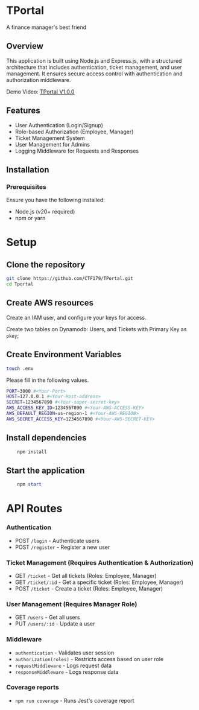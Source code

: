 # TPortal

A finance manager's best friend

## Overview

This application is built using Node.js and Express.js, with a structured
architecture that includes authentication, ticket management, and user
management. It ensures secure access control with authentication and
authorization middleware.

Demo Video: [TPortal V1.0.0](https://youtu.be/lyqFVm-O3PY)

## Features

- User Authentication (Login/Signup)
- Role-based Authorization (Employee, Manager)
- Ticket Management System
- User Management for Admins
- Logging Middleware for Requests and Responses

## Installation

### Prerequisites

Ensure you have the following installed:
- Node.js (v20+ required)
- npm or yarn

# Setup

## Clone the repository

``` bash
git clone https://github.com/CTF179/TPortal.git
cd Tportal

```
## Create AWS resources
Create an IAM user, and configure your keys for access. 

Create two tables on Dynamodb: Users, and Tickets with Primary Key as `pkey`;

## Create Environment Variables
``` bash
touch .env
```
Please fill in the following values.
``` bash
PORT=3000 #<Your-Port>
HOST=127.0.0.1 #<Your-Host-address>
SECRET=1234567890 #<Your-super-secret-key>
AWS_ACCESS_KEY_ID=1234567890 #<Your-AWS-ACCESS-KEY>
AWS_DEFAULT_REGION=us-region-1 #<Your-AWS-REGION>
AWS_SECRET_ACCESS_KEY=1234567890 #<Your-AWS-SECRET-KEY>
```
## Install dependencies
``` powershell 
    npm install
```

## Start the application

``` powershell 
    npm start
```

# API Routes

### Authentication

- POST `/login` - Authenticate users
- POST `/register` - Register a new user

### Ticket Management (Requires Authentication & Authorization)

- GET `/ticket` - Get all tickets (Roles: Employee, Manager)
- GET `/ticket/:id` - Get a specific ticket (Roles: Employee, Manager)
- POST `/ticket` - Create a ticket (Roles: Employee, Manager)

### User Management (Requires Manager Role)

- GET `/users` - Get all users
- PUT `/users/:id` - Update a user

### Middleware

- `authentication` - Validates user session
- `authorization(roles)` - Restricts access based on user role
- `requestMiddleware` - Logs request data
- `responseMiddleware` - Logs response data

### Coverage reports 

- `npm run coverage` - Runs Jest's coverage report


